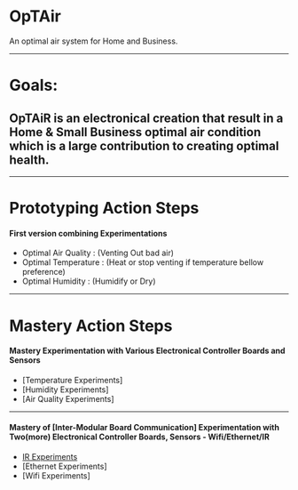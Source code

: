 # OpTAir
An optimal air system for Home and Business.


----

# Goals:
## OpTAiR is an electronical creation that result in a Home & Small Business optimal air condition which is a large contribution to creating optimal health.

----
# Prototyping Action Steps
#### First version combining Experimentations
* Optimal Air Quality : (Venting Out bad air)
* Optimal Temperature : (Heat or stop venting if temperature bellow preference)
* Optimal Humidity    : (Humidify or Dry)
----
# Mastery Action Steps
#### Mastery Experimentation with Various Electronical Controller Boards and Sensors
* [Temperature Experiments]
* [Humidity Experiments]
* [Air Quality Experiments]
----
#### Mastery of [Inter-Modular Board Communication] Experimentation with Two(more) Electronical Controller Boards, Sensors - Wifi/Ethernet/IR 
* [IR Experiments](https://github.com/GuillaumeIsabelle/OpTAir/wiki/IR-Experiments)
* [Ethernet Experiments]
* [Wifi Experiments]
